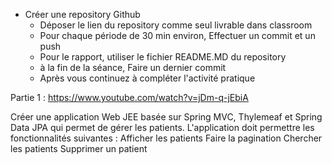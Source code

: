 - Créer une repository Github
  - Déposer le lien du repository comme seul livrable dans classroom
  - Pour chaque période de  30 min environ, Effectuer un commit et un push
  - Pour le rapport, utiliser le fichier README.MD du repository
  - à la fin de la séance, Faire un dernier commit
  - Après vous continuez à compléter l'activité pratique

Partie 1 : https://www.youtube.com/watch?v=jDm-q-jEbiA

Créer une application Web JEE basée sur Spring MVC, Thylemeaf et Spring Data JPA qui permet de gérer les patients. L'application doit permettre les fonctionnalités suivantes :
Afficher les patients
Faire la pagination
Chercher les patients
Supprimer un patient
